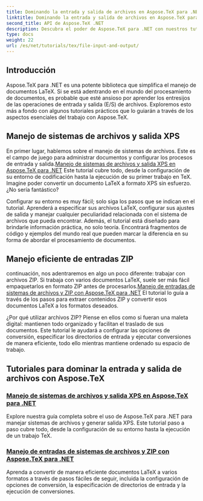 ```yaml
---
title: Dominando la entrada y salida de archivos en Aspose.TeX para .NET
linktitle: Dominando la entrada y salida de archivos en Aspose.TeX para .NET
second_title: API de Aspose.TeX .NET
description: Descubra el poder de Aspose.TeX para .NET con nuestros tutoriales fáciles de seguir sobre entrada/salida de archivos y generación de XPS para un procesamiento de documentos sin problemas.
type: docs
weight: 22
url: /es/net/tutorials/tex/file-input-and-output/
---
```

## Introducción

Aspose.TeX para .NET es una potente biblioteca que simplifica el manejo de documentos LaTeX. Si se está adentrando en el mundo del procesamiento de documentos, es probable que esté ansioso por aprender los entresijos de las operaciones de entrada y salida (E/S) de archivos. Exploremos esto más a fondo con algunos tutoriales prácticos que lo guiarán a través de los aspectos esenciales del trabajo con Aspose.TeX.

## Manejo de sistemas de archivos y salida XPS

En primer lugar, hablemos sobre el manejo de sistemas de archivos. Este es el campo de juego para administrar documentos y configurar los procesos de entrada y salida.[Manejo de sistemas de archivos y salida XPS en Aspose.TeX para .NET](./handle-filesystem-and-xps-output/) Este tutorial cubre todo, desde la configuración de su entorno de codificación hasta la ejecución de su primer trabajo en TeX. Imagine poder convertir un documento LaTeX a formato XPS sin esfuerzo. ¿No sería fantástico? 

Configurar su entorno es muy fácil; solo siga los pasos que se indican en el tutorial. Aprenderá a especificar sus archivos LaTeX, configurar sus ajustes de salida y manejar cualquier peculiaridad relacionada con el sistema de archivos que pueda encontrar. Además, el tutorial está diseñado para brindarle información práctica, no solo teoría. Encontrará fragmentos de código y ejemplos del mundo real que pueden marcar la diferencia en su forma de abordar el procesamiento de documentos.

## Manejo eficiente de entradas ZIP

 continuación, nos adentraremos en algo un poco diferente: trabajar con archivos ZIP. Si trabaja con varios documentos LaTeX, suele ser más fácil empaquetarlos en formato ZIP antes de procesarlos.[Manejo de entradas de sistemas de archivos y ZIP con Aspose.TeX para .NET](./handle-filesystem-and-zip-inputs/) El tutorial lo guía a través de los pasos para extraer contenidos ZIP y convertir esos documentos LaTeX a los formatos deseados.

¿Por qué utilizar archivos ZIP? Piense en ellos como si fueran una maleta digital: mantienen todo organizado y facilitan el traslado de sus documentos. Este tutorial le ayudará a configurar las opciones de conversión, especificar los directorios de entrada y ejecutar conversiones de manera eficiente, todo ello mientras mantiene ordenado su espacio de trabajo. 

## Tutoriales para dominar la entrada y salida de archivos con Aspose.TeX
### [Manejo de sistemas de archivos y salida XPS en Aspose.TeX para .NET](./handle-filesystem-and-xps-output/)
Explore nuestra guía completa sobre el uso de Aspose.TeX para .NET para manejar sistemas de archivos y generar salida XPS. Este tutorial paso a paso cubre todo, desde la configuración de su entorno hasta la ejecución de un trabajo TeX.
### [Manejo de entradas de sistemas de archivos y ZIP con Aspose.TeX para .NET](./handle-filesystem-and-zip-inputs/)
Aprenda a convertir de manera eficiente documentos LaTeX a varios formatos a través de pasos fáciles de seguir, incluida la configuración de opciones de conversión, la especificación de directorios de entrada y la ejecución de conversiones.